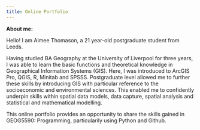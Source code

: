 ```yaml
---
title: Online Portfolio
---
```


**About me:**

Hello! I am Aimee Thomason, a 21 year-old postgraduate student from Leeds.

Having studied BA Geography at the University of Liverpool for three years, I was able to learn the basic functions and theoretical knowledge in Geographical Information Systems (GIS). Here, I was introduced to ArcGIS Pro, QGIS, R, Minitab and SPSSS. Postgraduate level allowed me to further these skills by introducing GIS with particular reference to the socioeconomic and environmental sciences. This enabled me to confidently underpin skills within spatial data models, data capture, spatial analysis and statistical and mathematical modelling. 

This online portfolio provides an opportunity to share the skills gained in GEOG5590: Programming, particularily using Python and Github.
